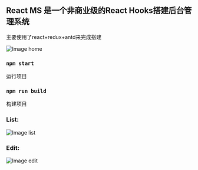 ## React MS 是一个非商业级的React Hooks搭建后台管理系统

主要使用了react+redux+antd来完成搭建

![Image home](http://pic.yupoo.com/jsmask/a5c74745/2b5ef5b4.png)

### `npm start`

运行项目

### `npm run build`

构建项目

### List:
![Image list](http://pic.yupoo.com/jsmask/ccaafb00/2aeced22.png)

### Edit:
![Image edit](http://pic.yupoo.com/jsmask/9c095d25/13dcdd24.png)